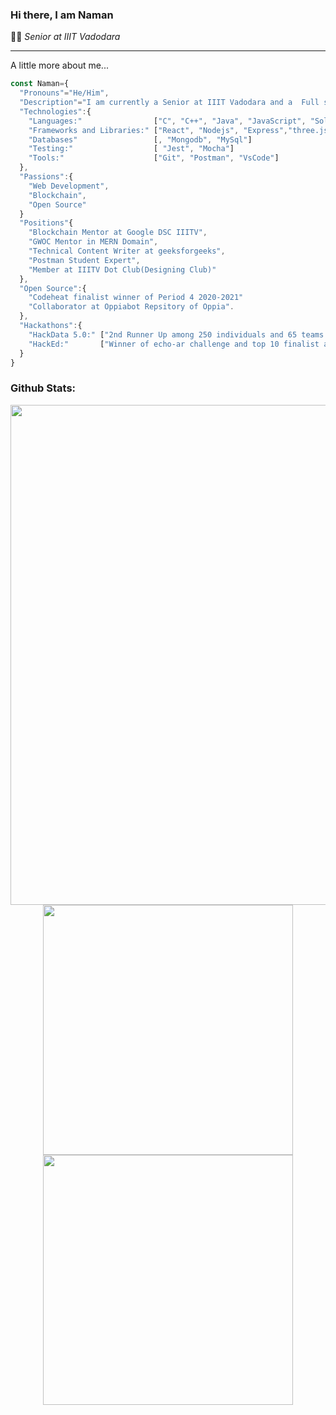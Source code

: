 ### Hi there, I am Naman

👨‍🎓 _Senior at IIIT Vadodara_

<hr>
A little more about me...

```javascript
const Naman={
  "Pronouns"="He/Him",
  "Description"="I am currently a Senior at IIIT Vadodara and a  Full stack MERN web developer."
  "Technologies":{
    "Languages:"                ["C", "C++", "Java", "JavaScript", "Solidity", "HTML5", "CSS3"],
    "Frameworks and Libraries:" ["React", "Nodejs", "Express","three.js",],
    "Databases"                 [, "Mongodb", "MySql"]
    "Testing:"                  [ "Jest", "Mocha"]
    "Tools:"                    ["Git", "Postman", "VsCode"]
  },
  "Passions":{
    "Web Development",
    "Blockchain",
    "Open Source"
  }
  "Positions"{
    "Blockchain Mentor at Google DSC IIITV",
    "GWOC Mentor in MERN Domain",
    "Technical Content Writer at geeksforgeeks",
    "Postman Student Expert",
    "Member at IIITV Dot Club(Designing Club)"
  },
  "Open Source":{
    "Codeheat finalist winner of Period 4 2020-2021"
    "Collaborator at Oppiabot Repsitory of Oppia".
  },
  "Hackathons":{
    "HackData 5.0:" ["2nd Runner Up among 250 individuals and 65 teams."],
    "HackEd:"       ["Winner of echo-ar challenge and top 10 finalist among 452 individuals and 92 teams."]
  }
}
```



<!-- <h3>Github Stats:</h3> -->

<!-- <a href="https://github.com/anuraghazra/github-readme-stats" width="100">
  <img align="center"  src="https://github-readme-stats.vercel.app/api?username=Naman-1234&theme=radical&count_private=true" />
 </a>
 <br>
 <img   src="https://github-readme-stats.vercel.app/api/top-langs?username=Naman-1234&show_icons=true&locale=en&layout=compact" alt="Naman-1234" />
</p> -->
<h3>Github Stats:</h3>
<p align="center">
  
<!-- Github Stats + Top Langs -->
  
<!--   <img height="180em" width="456em" src="https://github-readme-stats.vercel.app/api?username=AshishSingh2001&show_icons=true&hide_border=true"/>
  <img height="180em" width="331em" src="https://github-readme-stats.vercel.app/api/top-langs/?username=AshishSingh2001&layout=compact&langs_count=8"/> -->

<!-- Github Stats + Streaks -->
  <img src = "https://activity-graph.herokuapp.com/graph?username=Naman-1234&theme=react-dark&hide_border=true&area=true" width = 800>
  <img src = "https://github-readme-stats.vercel.app/api?username=Naman-1234&show_icons=true&theme=dark&hide_border=true" width = 400>
  <img src = "https://github-readme-streak-stats.herokuapp.com?user=Naman-1234&theme=dark&hide_border=true" width = 400>
  
</p>
<!-- <p align = "center">
 <img src = "https://github-readme-streak-stats.herokuapp.com?user=Naman-1234&theme=dark&hide_border=true" width = 400>
  <img src = "https://github-readme-stats.vercel.app/api?username=Naman-1234&show_icons=true&theme=bear" width = 400>
</p> -->
